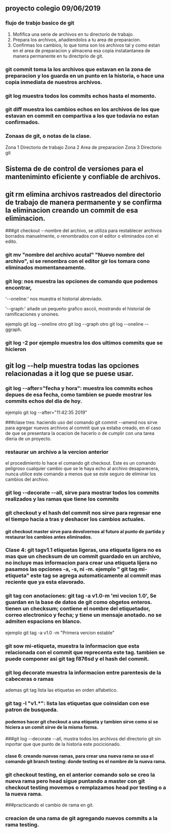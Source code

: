 ## proyecto colegio 09/06/2019
### flujo de trabjo basico de git
1. Mofifica una serie de archivos en tu directorio de trabajo.
2. Prepara los archivos, añadiendolos a tu area de preparacion.
3. Confirmas los cambios, lo que toma son los archivos tal y como estan en el area de preparacion y almacena esa copia instatantanea de manera permanente en tu directprio de git.

### git commit toma la los archivos que estavan en la zona de preparacion y los guarda en un punto en la historia, o hace una copia inmediata de nuestros archivos.

### git log muestra todos los commits echos hasta el momento.
### git diff muestra los cambios echos en los archivos de los que estavan en commit en compartiva a los que todavia no estan confirmados.

### Zonaas de git, o notas de la clase.
Zona 1 Directorio de trabajo
Zona 2 Area de preparacion
Zona 3 Directorio git

## Sistema de de control de versiones para el manteniminto eficiente y confiable de archivos.

## git rm elimina archivos rastreados del directorio de trabajo de manera permanente y se confirma la eliminacion creando un commit de esa eliminacion.

###git checkout --nombre del archivo, se utiliza para restablecer archivos borrados  manuelmente, o renombrados con el editor o eliminados con el edito.

### git mv "nombre del archivo acutal" "Nuevo nombre del archivo", si se renombra con el editor gir los tomara cono eliminados momentaneamente.

### git log: nos muestra las opciones de comando que podemos encontrar,
'--oneline:' nos muestra el historial abreviado.

'--graph:' añade un pequeño grafico asccii, mostrando el historial de ramificaciones y unoines.

ejemplo git log --oneline otro git log --graph otro git log --oneline -- ggraph.

### git log -2 por ejemplo muestra los dos ultimos commits que se hicieron
## git log --help muestra todas las opciones relacionadas a it log que se puese usar.
### git log --after="fecha y hora": muestra los commits echos depues de esa fecha, como tambien se puede mostrar los commits echos del dia de hoy.
ejemplo git log --after="11:42:35 2019"

###clase tres:  haciendo uso del comando git commit --amend nos sirve para agregar nuevos archivos al commit que ya estaba creado, en el caso de que se presentara la ocacion de hacerlo o de cumplir con una tarea dieria de un proyecto.

### restaurar un archivo a la vercion anterior
el procedimiento lo hace el comando git checkout. Este es un comando peligroso cualquier cambio que se le haya echo al archivo desaparecera, nunca utilice este comando a menos que se este seguro de eliminar los cambios del archivo.

### git log --decorate --all, sirve para mostrar todos los commits realizados y las ramas que tiene los commits

### git checkout y el hash del commit nos sirve para regresar ene el tiempo hacia a tras y deshacer los cambios actuales.

#### git checkout master sirve para devolvernos al futuro al punto de partida y restaurar los cambios antes eliminados.

### Clase 4: git tagv1.1 etiquetas ligeras, una etiqueta ligera no es mas que un checksum de un commit guardado en un archivo, no incluye mas informacion para crear una etiqueta lijera no pasamos las opciones -a, -s, ni -m. ejemplo " git tag mi-etiqueta" este tag se agrega automaticamente al commit mas reciente que ya esta elavorado.

### git tag con anotaciones: git tag -a v1.0-m 'mi vecion 1.0', Se guardan en la base de datos de git como obgetos enteros. tienen un checksum; contiene el nombre del etiquetador, correo electronico y fecha; y tiene un mensaje anotado. no se admiten espacions en blanco.
ejemplo  git tag -a v1.0 -m "Primera vercion estable"

### git sow mi-etiqueta, muestra la informacion que esta relacionada con el commit que reprecenta este tag. tambien se puede componer asi git tag f876sd y el hash del commit.

### git log decorate muestra la informacion entre parentesis de la cabeceras o ramas
ademas git tag lista las etiquetas en orden alfabetico.

### git tag -l "v1.*": lista las etiquetas que coinsidan con ese patron de busqueda.

#### podemos hacer git checkout a una etiqueta y tambien sirve como si se hiciera a un comit sirve de la misma forma.

###git log --decorate --all, mustra todos los archivos del directorio git sin inportar que que punto de la historia este pocicionado.

#### clase 6: creando nuevas ramas, para crear una nueva rama se usa el comando git branch testing: donde testing es el nombre de la nueva rama.

### git checkout testing, en el anterior comando solo se creo la nueva rama pero head sigue puntando a master con git checkout testing movemos o remplazamos head por testing o a la nueva rama.

###practicando el cambio de rama en git.

### creacion de una rama de git agregando nuevos commits a la rama testing.
